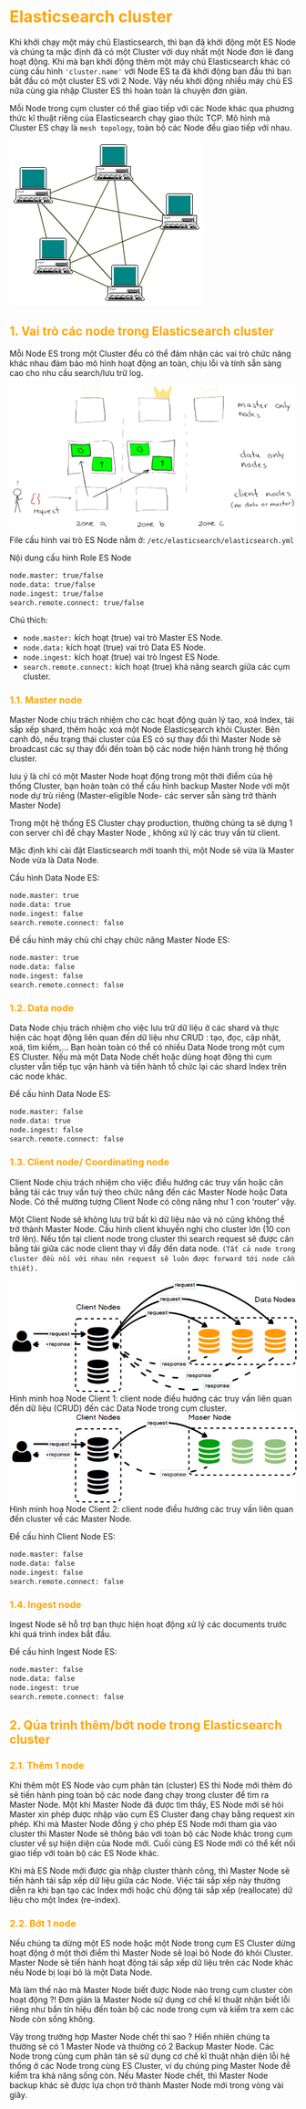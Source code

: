 <h1 style="color:orange">Elasticsearch cluster</h1>

Khi khởi chạy một máy chủ Elasticsearch, thì bạn đã khởi động một ES Node và chúng ta mặc định đã có một Cluster với duy nhất một Node đơn lẻ đang hoạt động. Khi mà bạn khởi động thêm một máy chủ Elasticsearch khác có cùng cấu hình `'cluster.name'` với Node ES ta đã khởi động ban đầu thì bạn bắt đầu có một cluster ES với 2 Node. Vậy nếu khởi động nhiều máy chủ ES nữa cùng gia nhập Cluster ES thì hoàn toàn là chuyện đơn giản.

Mỗi Node trong cụm cluster có thể giao tiếp với các Node khác qua phương thức kĩ thuật riêng của Elasticsearch chạy giao thức TCP. Mô hình mà Cluster ES chạy là `mesh topology`, toàn bộ các Node đều giao tiếp với nhau.

![elastic-cluster1](../img/elastic-cluster1.png)<br>
<h2 style="color:orange">1. Vai trò các node trong Elasticsearch cluster</h2>
Mỗi Node ES trong một Cluster đều có thể đảm nhận các vai trò chức năng khác nhau đảm bảo mô hình hoạt động an toàn, chịu lỗi và tính sẵn sàng cao cho nhu cầu search/lưu trữ log.

![elastic-cluster2](../img/elastic-cluster2.png)<br>
File cấu hình vai trò ES Node nằm ở: `/etc/elasticsearch/elasticsearch.yml`

Nội dung cấu hình Role ES Node

    node.master: true/false 
    node.data: true/false
    node.ingest: true/false
    search.remote.connect: true/false
Chú thích:<br>
- `node.master:` kích hoạt (true) vai trò Master ES Node.
- `node.data:` kích hoạt (true) vai trò Data ES Node.
- `node.ingest:` kích hoạt (true) vai trò Ingest ES Node.
- `search.remote.connect:` kích hoạt (true) khả năng search giữa các cụm cluster.
<h3 style="color:orange">1.1. Master node</h3>
Master Node chịu trách nhiệm cho các hoạt động quản lý tạo, xoá Index, tái sắp xếp shard, thêm hoặc xoá một Node Elasticsearch khỏi Cluster. Bên cạnh đó, nếu trạng thái cluster của ES có sự thay đổi thì Master Node sẽ broadcast các sự thay đổi đến toàn bộ các node hiện hành trong hệ thống cluster.

lưu ý là chỉ có một Master Node hoạt động trong một thời điểm của hệ thống Cluster, bạn hoàn toàn có thể cấu hình backup Master Node với một node dự trù riêng (Master-eligible Node- các server sẵn sàng trở thành Master Node)

Trong một hệ thống ES Cluster chạy production, thường chúng ta sẽ dựng 1 con server chỉ để chạy Master Node , không xử lý các truy vấn từ client.

Mặc định khi cài đặt Elasticsearch mới toanh thì, một Node sẽ vừa là Master Node vừa là Data Node.

Cấu hình Data Node ES:

    node.master: true 
    node.data: true
    node.ingest: false 
    search.remote.connect: false
Để cấu hình máy chủ chỉ chạy chức năng Master Node ES:

    node.master: true 
    node.data: false 
    node.ingest: false 
    search.remote.connect: false
<h3 style="color:orange">1.2. Data node</h3>
Data Node chịu trách nhiệm cho việc lưu trữ dữ liệu ở các shard và thực hiện các hoạt động liên quan đến dữ liệu như CRUD : tạo, đọc, cập nhật, xoá, tìm kiếm,… Bạn hoàn toàn có thể có nhiều Data Node trong một cụm ES Cluster. Nếu mà một Data Node chết hoặc dùng hoạt động thì cụm cluster vẫn tiếp tục vận hành và tiến hành tổ chức lại các shard Index trên các node khác.

Để cấu hình Data Node ES:

    node.master: false 
    node.data: true 
    node.ingest: false 
    search.remote.connect: false
<h3 style="color:orange">1.3. Client node/ Coordinating node</h3>
Client Node chịu trách nhiệm cho việc điều hướng các truy vấn hoặc cân bằng tải các truy vấn tuỳ theo chức năng đến các Master Node hoặc Data Node. Có thể mường tượng Client Node có công năng như 1 con ‘router’ vậy.

Một Client Node sẽ không lưu trữ bất kì dữ liệu nào và nó cũng không thể trở thành Master Node. Cấu hình client khuyến nghị cho cluster lớn (10 con trở lên). Nếu tồn tại client node trong cluster thì search request sẽ được cân bằng tải giữa các node client thay vì đẩy đến data node. `(Tất cả node trong cluster đều nối với nhau nên request sẽ luôn được forward tới node cần thiết).`

![elastic-cluster3](../img/elastic-cluster3.png)<br>
Hình minh hoạ Node Client 1: client node điều hướng các truy vấn liên quan đến dữ liệu (CRUD) đến các Data Node trong cụm cluster.<br>
![elastic-cluster4](../img/elastic-cluster4.png)<br>
Hình minh hoạ Node Client 2: client node điều hướng các truy vấn liên quan đến cluster về các Master Node.

Để cấu hình Client Node ES:

    node.master: false 
    node.data: false
    node.ingest: false 
    search.remote.connect: false
<h3 style="color:orange">1.4. Ingest node</h3>
Ingest Node sẽ hỗ trợ bạn thực hiện hoạt động xử lý các documents trước khi quá trình index bắt đầu.

Để cấu hình Ingest Node ES:

    node.master: false 
    node.data: false 
    node.ingest: true 
    search.remote.connect: false
<h2 style="color:orange">2. Qúa trình thêm/bớt node trong Elasticsearch cluster</h2>
<h3 style="color:orange">2.1. Thêm 1 node</h3>
Khi thêm một ES Node vào cụm phân tán (cluster) ES thì Node mới thêm đó sẽ tiến hành ping toàn bộ các node đang chạy trong cluster để tìm ra Master Node. Một khi Master Node đã được tìm thấy, ES Node mới sẽ hỏi Master xin phép được nhập vào cụm ES Cluster đang chạy bằng request xin phép. Khi mà Master Node đồng ý cho phép ES Node mới tham gia vào cluster thì Master Node sẽ thông báo với toàn bộ các Node khác trong cụm cluster về sự hiện diện của Node mới. Cuối cùng ES Node mới có thể kết nối giao tiếp với toàn bộ các ES Node khác.

Khi mà ES Node mới được gia nhập cluster thành công, thì Master Node sẽ tiến hành tái sắp xếp dữ liệu giữa các Node. Việc tái sắp xếp này thường diễn ra khi bạn tạo các Index mới hoặc chủ động tái sắp xếp (reallocate) dữ liệu cho một Index (re-index).
<h3 style="color:orange">2.2. Bớt 1 node</h3>
Nếu chúng ta dừng một ES node hoặc một Node trong cụm ES Cluster dừng hoạt động ở một thời điểm thì Master Node sẽ loại bỏ Node đó khỏi Cluster. Master Node sẽ tiến hành hoạt động tái sắp xếp dữ liệu trên các Node khác nếu Node bị loại bỏ là một Data Node.

Mà làm thế nào mà Master Node biết được Node nào trong cụm cluster còn hoạt động ?! Đơn giản là Master Node sử dụng cơ chế kĩ thuật nhận biết lỗi riêng như bắn tín hiệu đến toàn bộ các node trong cụm và kiểm tra xem các Node còn sống không.

Vậy trong trường hợp Master Node chết thì sao ? Hiển nhiên chúng ta thường sẽ có 1 Master Node và thường có 2 Backup Master Node. Các Node trong cùng cụm phân tán sẽ sử dụng cơ chế kĩ thuật nhận diện lỗi hệ thống ở các Node trong cùng ES Cluster, ví dụ chúng ping Master Node để kiểm tra khả năng sống còn. Nếu Master Node chết, thì Master Node backup khác sẽ được lựa chọn trở thành Master Node mới trong vòng vài giây.
